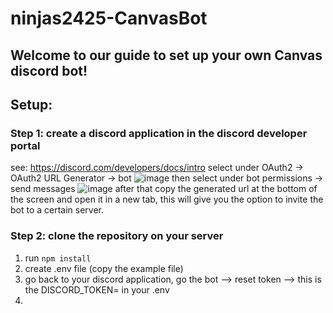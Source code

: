 # ninjas2425-CanvasBot

## Welcome to our guide to set up your own Canvas discord bot!

## Setup:

### Step 1: create a discord application in the discord developer portal
see: https://discord.com/developers/docs/intro
select under OAuth2 -> OAuth2 URL Generator -> bot
![image](https://github.com/user-attachments/assets/3214d1f4-81eb-4497-ac98-64eef3c59186)
then select under bot permissions -> send messages
![image](https://github.com/user-attachments/assets/96306151-b9a1-4b7b-9407-020ce49c17ac)
after that copy the generated url at the bottom of the screen and open it in a new tab, this will give you the option to invite the bot to a certain server.

### Step 2: clone the repository on your server
1. run `npm install`
2. create .env file (copy the example file)
3. go back to your discord application, go the bot --> reset token --> this is the DISCORD_TOKEN= in your .env
4. 


